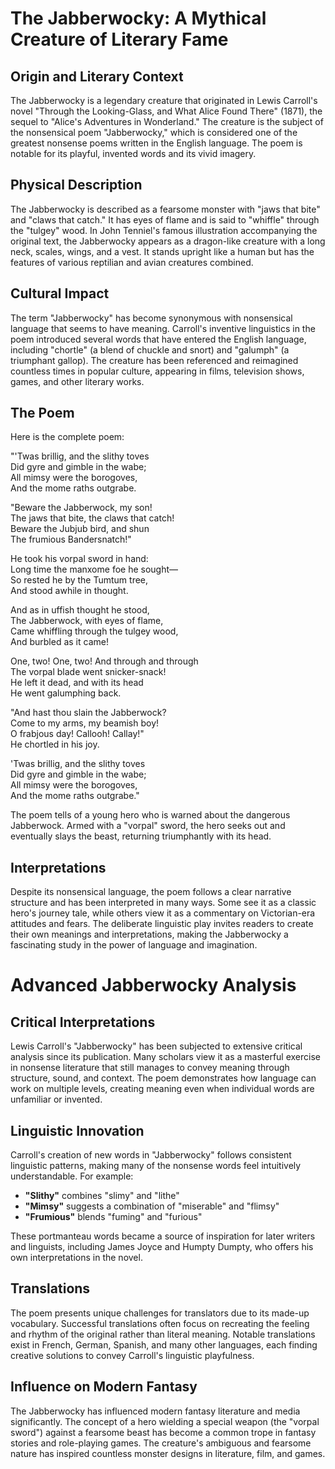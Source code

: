 # The Jabberwocky: A Mythical Creature of Literary Fame

## Origin and Literary Context

The Jabberwocky is a legendary creature that originated in Lewis Carroll's novel "Through the Looking-Glass, and What Alice Found There" (1871), the sequel to "Alice's Adventures in Wonderland." The creature is the subject of the nonsensical poem "Jabberwocky," which is considered one of the greatest nonsense poems written in the English language. The poem is notable for its playful, invented words and its vivid imagery.

## Physical Description

The Jabberwocky is described as a fearsome monster with "jaws that bite" and "claws that catch." It has eyes of flame and is said to "whiffle" through the "tulgey" wood. In John Tenniel's famous illustration accompanying the original text, the Jabberwocky appears as a dragon-like creature with a long neck, scales, wings, and a vest. It stands upright like a human but has the features of various reptilian and avian creatures combined.

## Cultural Impact

The term "Jabberwocky" has become synonymous with nonsensical language that seems to have meaning. Carroll's inventive linguistics in the poem introduced several words that have entered the English language, including "chortle" (a blend of chuckle and snort) and "galumph" (a triumphant gallop). The creature has been referenced and reimagined countless times in popular culture, appearing in films, television shows, games, and other literary works.

## The Poem

Here is the complete poem:

"'Twas brillig, and the slithy toves  
Did gyre and gimble in the wabe;  
All mimsy were the borogoves,  
And the mome raths outgrabe.

"Beware the Jabberwock, my son!  
The jaws that bite, the claws that catch!  
Beware the Jubjub bird, and shun  
The frumious Bandersnatch!"

He took his vorpal sword in hand:  
Long time the manxome foe he sought—  
So rested he by the Tumtum tree,  
And stood awhile in thought.

And as in uffish thought he stood,  
The Jabberwock, with eyes of flame,  
Came whiffling through the tulgey wood,  
And burbled as it came!

One, two! One, two! And through and through  
The vorpal blade went snicker-snack!  
He left it dead, and with its head  
He went galumphing back.

"And hast thou slain the Jabberwock?  
Come to my arms, my beamish boy!  
O frabjous day! Callooh! Callay!"  
He chortled in his joy.

'Twas brillig, and the slithy toves  
Did gyre and gimble in the wabe;  
All mimsy were the borogoves,  
And the mome raths outgrabe."

The poem tells of a young hero who is warned about the dangerous Jabberwock. Armed with a "vorpal" sword, the hero seeks out and eventually slays the beast, returning triumphantly with its head.

## Interpretations

Despite its nonsensical language, the poem follows a clear narrative structure and has been interpreted in many ways. Some see it as a classic hero's journey tale, while others view it as a commentary on Victorian-era attitudes and fears. The deliberate linguistic play invites readers to create their own meanings and interpretations, making the Jabberwocky a fascinating study in the power of language and imagination.

# Advanced Jabberwocky Analysis

## Critical Interpretations

Lewis Carroll's "Jabberwocky" has been subjected to extensive critical analysis since its publication. Many scholars view it as a masterful exercise in nonsense literature that still manages to convey meaning through structure, sound, and context. The poem demonstrates how language can work on multiple levels, creating meaning even when individual words are unfamiliar or invented.

## Linguistic Innovation

Carroll's creation of new words in "Jabberwocky" follows consistent linguistic patterns, making many of the nonsense words feel intuitively understandable. For example:

- **"Slithy"** combines "slimy" and "lithe"
- **"Mimsy"** suggests a combination of "miserable" and "flimsy"
- **"Frumious"** blends "fuming" and "furious"

These portmanteau words became a source of inspiration for later writers and linguists, including James Joyce and Humpty Dumpty, who offers his own interpretations in the novel.

## Translations

The poem presents unique challenges for translators due to its made-up vocabulary. Successful translations often focus on recreating the feeling and rhythm of the original rather than literal meaning. Notable translations exist in French, German, Spanish, and many other languages, each finding creative solutions to convey Carroll's linguistic playfulness.

## Influence on Modern Fantasy

The Jabberwocky has influenced modern fantasy literature and media significantly. The concept of a hero wielding a special weapon (the "vorpal sword") against a fearsome beast has become a common trope in fantasy stories and role-playing games. The creature's ambiguous and fearsome nature has inspired countless monster designs in literature, film, and games.
